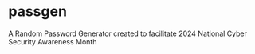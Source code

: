 # passgen
A Random Password Generator created to facilitate 2024 National Cyber Security Awareness Month
